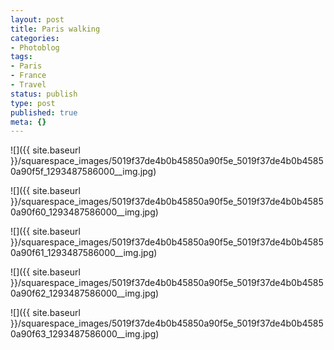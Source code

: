 ```yaml
---
layout: post
title: Paris walking
categories:
- Photoblog
tags:
- Paris
- France
- Travel
status: publish
type: post
published: true
meta: {}
---
```


![]({{ site.baseurl }}/squarespace_images/5019f37de4b0b45850a90f5e_5019f37de4b0b45850a90f5f_1293487586000__img.jpg)
  

  
   
![]({{ site.baseurl }}/squarespace_images/5019f37de4b0b45850a90f5e_5019f37de4b0b45850a90f60_1293487586000__img.jpg)
  

  
   
![]({{ site.baseurl }}/squarespace_images/5019f37de4b0b45850a90f5e_5019f37de4b0b45850a90f61_1293487586000__img.jpg)
  

  
   
![]({{ site.baseurl }}/squarespace_images/5019f37de4b0b45850a90f5e_5019f37de4b0b45850a90f62_1293487586000__img.jpg)
  

  
   
![]({{ site.baseurl }}/squarespace_images/5019f37de4b0b45850a90f5e_5019f37de4b0b45850a90f63_1293487586000__img.jpg)
